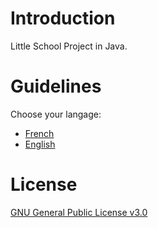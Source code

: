 # Introduction

Little School Project in Java.

# Guidelines

Choose your langage:
- [French](https://github.com/Owpac/students-evaluations/blob/master/docs/guidelines_fr.md)
- [English](https://github.com/Owpac/students-evaluations/blob/master/docs/guidelines_en.md)

# License

[GNU General Public License v3.0](https://github.com/Owpac/students-evaluations/blob/master/LICENSE)